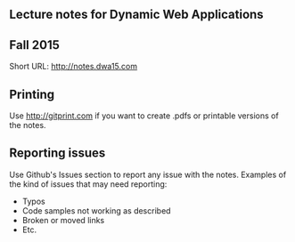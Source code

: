 ## Lecture notes for Dynamic Web Applications
## Fall 2015

Short URL: <http://notes.dwa15.com>

## Printing
Use http://gitprint.com if you want to create .pdfs or printable versions of the notes.


## Reporting issues
Use Github's Issues section to report any issue with the notes. Examples of the kind of issues that may need reporting:
+ Typos
+ Code samples not working as described
+ Broken or moved links
+ Etc.
